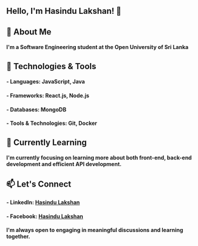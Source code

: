 ## Hello, I'm Hasindu Lakshan! 👋

## 🚀 About Me
#### I'm a Software Engineering student at the Open University of Sri Lanka

## 🔧 Technologies & Tools
#### - Languages: JavaScript, Java
#### - Frameworks: React.js, Node.js
#### - Databases: MongoDB
#### - Tools & Technologies: Git, Docker

## 🌱 Currently Learning
#### I'm currently focusing on learning more about both front-end, back-end development and efficient API development.

## 📫 Let's Connect
#### - LinkedIn: [Hasindu Lakshan](https://www.linkedin.com/in/hasindulakshan/)
#### - Facebook: [Hasindu Lakshan](https://www.facebook.com/hasindu.lakshan.1272)

#### I'm always open to engaging in meaningful discussions and learning together.

